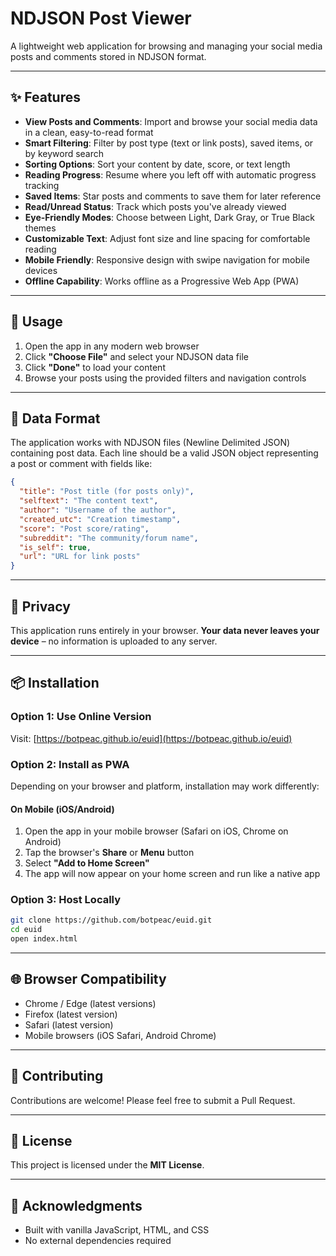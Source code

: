 # NDJSON Post Viewer

A lightweight web application for browsing and managing your social media posts and comments stored in NDJSON format.

---

## ✨ Features

- **View Posts and Comments**: Import and browse your social media data in a clean, easy-to-read format  
- **Smart Filtering**: Filter by post type (text or link posts), saved items, or by keyword search  
- **Sorting Options**: Sort your content by date, score, or text length  
- **Reading Progress**: Resume where you left off with automatic progress tracking  
- **Saved Items**: Star posts and comments to save them for later reference  
- **Read/Unread Status**: Track which posts you've already viewed  
- **Eye-Friendly Modes**: Choose between Light, Dark Gray, or True Black themes  
- **Customizable Text**: Adjust font size and line spacing for comfortable reading  
- **Mobile Friendly**: Responsive design with swipe navigation for mobile devices  
- **Offline Capability**: Works offline as a Progressive Web App (PWA)  

---

## 🚀 Usage

1. Open the app in any modern web browser  
2. Click **"Choose File"** and select your NDJSON data file  
3. Click **"Done"** to load your content  
4. Browse your posts using the provided filters and navigation controls  

---

## 📄 Data Format

The application works with NDJSON files (Newline Delimited JSON) containing post data. Each line should be a valid JSON object representing a post or comment with fields like:

```json
{
  "title": "Post title (for posts only)",
  "selftext": "The content text",
  "author": "Username of the author",
  "created_utc": "Creation timestamp",
  "score": "Post score/rating",
  "subreddit": "The community/forum name",
  "is_self": true,
  "url": "URL for link posts"
}
```

---

## 🔐 Privacy

This application runs entirely in your browser. **Your data never leaves your device** – no information is uploaded to any server.

---

## 📦 Installation

### Option 1: Use Online Version

Visit: [https://botpeac.github.io/euid](https://botpeac.github.io/euid)

### Option 2: Install as PWA

Depending on your browser and platform, installation may work differently:

#### On Mobile (iOS/Android)

1. Open the app in your mobile browser (Safari on iOS, Chrome on Android)
2. Tap the browser's **Share** or **Menu** button
3. Select **"Add to Home Screen"**
4. The app will now appear on your home screen and run like a native app

### Option 3: Host Locally

```bash
git clone https://github.com/botpeac/euid.git
cd euid
open index.html
```

---

## 🌐 Browser Compatibility

- Chrome / Edge (latest versions)  
- Firefox (latest version)  
- Safari (latest version)  
- Mobile browsers (iOS Safari, Android Chrome)  

---

## 🤝 Contributing

Contributions are welcome! Please feel free to submit a Pull Request.

---

## 📜 License

This project is licensed under the **MIT License**.

---

## 🙏 Acknowledgments

- Built with vanilla JavaScript, HTML, and CSS  
- No external dependencies required

